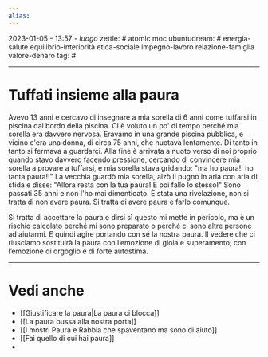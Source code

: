```yaml
---
alias: 
---
```

2023-01-05 - 13:57 - *luogo*
zettle: # atomic moc
ubuntudream: # energia-salute equilibrio-interiorità etica-sociale impegno-lavoro relazione-famiglia valore-denaro 
tag: #

---
# Tuffati insieme alla paura
Avevo 13 anni e cercavo di insegnare a mia sorella di 6 anni come tuffarsi in piscina dal bordo della piscina. Ci è voluto un po' di tempo perché mia sorella era davvero nervosa. Eravamo in una grande piscina pubblica, e vicino c'era una donna, di circa 75 anni, che nuotava lentamente. Di tanto in tanto si fermava a guardarci. Alla fine è arrivata a nuoto verso di noi proprio quando stavo davvero facendo pressione, cercando di convincere mia sorella a provare a tuffarsi, e mia sorella stava gridando: "ma ho paura!! ho tanta paura!!" La vecchia guardò mia sorella, alzò il pugno in aria con aria di sfida e disse: "Allora resta con la tua paura! E poi fallo lo stesso!" Sono passati 35 anni e non l'ho mai dimenticato. È stata una rivelazione, non si tratta di non avere paura. Si tratta di avere paura e farlo comunque.

Si tratta di accettare la paura e dirsi sì questo mi mette in pericolo, ma è un rischio calcolato perché mi sono preparato o perché ci sono altre persone ad aiutarmi. E quindi agire portando con sé la nostra paura. Il vedere che ci riusciamo sostituirà la paura con l’emozione di gioia e superamento; con l’emozione di orgoglio e di forte autostima.



---
# Vedi anche
- [[Giustificare la paura|La paura ci blocca]] 
- [[La paura bussa alla nostra porta]]
- [[I mostri Paura e Rabbia che spaventano ma sono di aiuto]]
- [[Fai quello di cui hai paura]]
- 